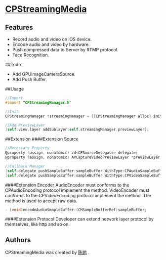 # [CPStreamingMedia](https://ChenPengOnBitbucket@bitbucket.org/ChenPengOnBitbucket/cpstreamingmedia.git)

## Features
* Record audio and video on iOS device.
* Encode audio and video by hardware.
* Push compressed data to Server by RTMP protocol.
* Face Recognition.

##Todo
* Add GPUImageCameraSource.
* Add Push Buffer.

##Usage
```Objective-C
//Import
#import "CPStreamingManager.h"

//Init
CPStreamingManager *streamingManager = [[CPStreamingManager alloc] initWithVideoSize:self.view.frame.size];

//Add PreviewLayer
[self.view.layer addSublayer:self.streamingManager.previewLayer];
```

##Extension
####Extension Source
```Objective-C
//Necessary Property
@property (assign, nonatomic) id<CPSourceDelegate> delegate;
@property (assign, nonatomic) AVCaptureVideoPreviewLayer *previewLayer;

//Callback Manager
[self.delegate pushSampleBuffer:sampleBuffer WithType:CPAudioSampleBuffer];
[self.delegate pushSampleBuffer:sampleBuffer WithType:CPVideoSampleBuffer];
```
####Extension Encoder
AudioEncoder must conforms to the CPAudioEncoding protocol  implement the method.
VideoEncoder must conforms to the CPVideoEncoding protocol  implement the method.
The method is used to accept raw data.
```Objective-C
- (void)encodeAudioSmapleBuffer:(CMSampleBufferRef)sampleBuffer;
```
####Extension Protocol
Developer can extend network layer protocol by themselves, like http and so on.

## Authors
CPStreamingMedia was created by [陈鹏](https://github.com/ChenPengOnGitHub) .
